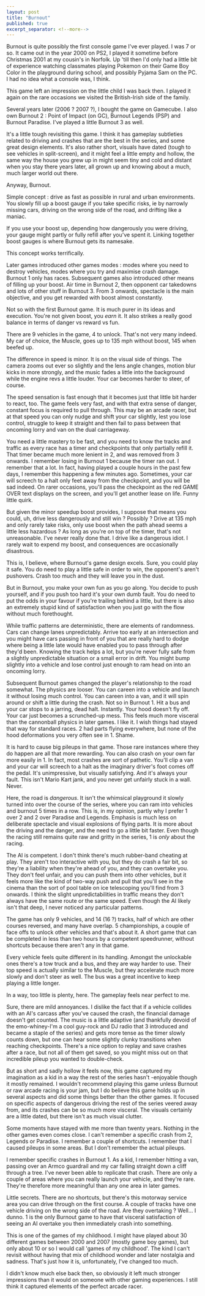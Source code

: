 ```yaml
---
layout: post
title: "Burnout"
published: true
excerpt_separator: <!--more-->
---
```


Burnout is quite possibly the first console game I've ever played.
I was 7 or so. It came out in the year 2000 on PS2, I played it sometime before Christmas 2001 at my cousin's in Norfolk. Up 'till then I'd only had a little bit of experience watching classmates playing Pokemon on their Game Boy Color in the playground during school, and possibly Pyjama Sam on the PC. I had no idea what a console was, I think.

This game left an impression on the little child I was back then. I played it again on the rare occasions we visited the British-Irish side of the family. 

Several years later (2006 ? 2007 ?), I bought the game on Gamecube. I also own Burnout 2 : Point of Impact (on GC), Burnout Legends (PSP) and Burnout Paradise. I've played a little Burnout 3 as well.

It's a little tough revisiting this game. I think it has gameplay subtleties related to driving and crashes that are the best in the series, and some great design elements. It's also rather short, visuals have dated (tough to see vehicles in split-screen), and it might feel a little empty and hollow, the same way the house you grew up in might seem tiny and cold and distant when you stay there years later, all grown up and knowing about a much, much larger world out there.

Anyway, Burnout.

Simple concept : drive as fast as possible in rural and urban environments. You slowly fill up a boost gauge if you take specific risks, ie by narrowly missing cars, driving on the wrong side of the road, and drifting like a maniac.

If you use your boost up, depending how dangerously you were driving, your gauge might partly or fully refill after you've spent it. Linking together boost gauges is where Burnout gets its namesake.

This concept works terrifically. 

Later games introduced other games modes : modes where you need to destroy vehicles, modes where you try and maximise crash damage. Burnout 1 only has races. Subsequent games also introduced other means of filling up your boost. Air time in Burnout 2, then opponent car takedowns and lots of other stuff in Burnout 3. From 3 onwards, spectacle is the main objective, and you get rewarded with boost almost constantly.

Not so with the first Burnout game. It is much purer in its ideas and execution. You're not given boost, you *earn* it. It also strikes a really good balance in terms of danger vs reward vs fun.

There are 9 vehicles in the game, 4 to unlock. That's not very many indeed. My car of choice, the Muscle, goes up to 135 mph without boost, 145 when beefed up. 

The difference in speed is minor. It is on the visual side of things. The camera zooms out ever so slightly and the lens angle changes, motion blur kicks in more strongly, and the music fades a little into the background while the engine revs a little louder. Your car becomes harder to steer, of course.

The speed sensation is fast enough that it becomes just that little bit harder to react, too. The game feels very fast, and with that extra sense of danger, constant focus is required to pull through. This may be an arcade racer, but at that speed you can only nudge and shift your car slightly, lest you lose control, struggle to keep it straight and then fail to pass between that oncoming lorry and van on the dual carriageway. 

You need a little mastery to be fast, and you need to know the tracks and traffic as every race has a timer and checkpoints that only partially refill it. That timer became much more lenient in 2, and was removed from 3 onwards. I remember losing in Burnout 1 because the timer ran out. I remember that a lot. In fact, having played a couple hours in the past few days, I remember this happening a few minutes ago. Sometimes, your car will screech to a halt only feet away from the checkpoint, and you will be sad indeed. On rarer occasions, you'll pass the checkpoint as the red GAME OVER text displays on the screen, and you'll get another lease on life. Funny little quirk.

But given the minor speedup boost provides, I suppose that means you could, uh, drive less dangerously and still win ? Possibly ? Drive at 135 mph and only rarely take risks, only use boost when the path ahead seems a little less hazardous ? As long as you're on top of the timer, that's not unreasonable. I've never really done that. I drive like a dangerous idiot. I rarely wait to expend my boost, and consequences are occasionally disastrous.

This is, I believe, where Burnout's game design excels. Sure, you could play it safe. You do need to play a little safe in order to win, the opponent's aren't pushovers. Crash too much and they will leave you in the dust.

But in Burnout, you make your own fun as you go along. You decide to push yourself, and if you push too hard it's your own dumb fault. You do need to put the odds in your favour if you're trailing behind a little, but there is also an extremely stupid kind of satisfaction when you just go with the flow without much forethought.

While traffic patterns are deterministic, there are elements of randomness. Cars can change lanes unpredictably. Arrive too early at an intersection and you might have cars passing in front of you that are really hard to dodge where being a little late would have enabled you to pass through after they'd been. Knowing the track helps a lot, but you're never fully safe from a slightly unpredictable situation or a small error in drift. You might bump slightly into a vehicle and lose control just enough to ram head on into an oncoming lorry.

Subsequent Burnout games changed the player's relationship to the road somewhat. The physics are looser. You can careen into a vehicle and launch it without losing much control. You can careen into a van, and it will spin around or shift a little during the crash. Not so in Burnout 1. Hit a bus and your car stops to a jarring, dead halt. Instantly. Your hood doesn't fly off. Your car just becomes a scrunched-up mess. This feels much more visceral than the cannonball physics in later games. I like it. I wish things had stayed that way for standard races. 2 had parts flying everywhere, but none of the hood deformations you very often see in 1. Shame.

It is hard to cause big pileups in that game. Those rare instances where they do happen are all that more rewarding. You can also crash on your own far more easily in 1. In fact, most crashes are sort of pathetic. You'll clip a van and your car will screech to a halt as the imaginary driver's foot comes off the pedal. It's unimpressive, but visually satisfying. And it's always your fault. This isn't Mario Kart jank, and you never get unfairly stuck in a wall. Never.

Here, the road is *dangerous*. It isn't the whimsical playground it slowly turned into over the course of the series, where you can ram into vehicles and burnout 5 times in a row. This is, in my opinion, partly why I prefer 1 over 2 and 2 over Paradise and Legends. Emphasis is much less on deliberate spectacle and visual explosions of flying parts. It is more about the driving and the danger, and the need to go a little bit faster. Even though the racing still remains quite raw and gritty in the series, 1 is *only* about the racing.

The AI is competent. I don't think there's much rubber-band cheating at play. They aren't too interactive with you, but they do crash a fair bit, so they're a liability when they're ahead of you, and they can overtake you. They don't feel unfair, and you can push them into other vehicles, but it feels more like the kind of two-way push and pull that you'll see in the cinema than the sort of pool table on ice telescoping you'll find from 3 onwards. I think the slight unpredictabilities in traffic means they don't always have the same route or the same speed. Even though the AI likely isn't that deep, I never noticed any particular patterns.

The game has only 9 vehicles, and 14 (16 ?) tracks, half of which are other courses reversed, and many have overlap. 5 championships, a couple of face offs to unlock other vehicles and that's about it. A short game that can be completed in less than two hours by a competent speedrunner, without shortcuts because there aren't any in that game.

Every vehicle feels quite different in its handling. Amongst the unlockable ones there's a tow truck and a bus, and they are way harder to use. Their top speed is actually similar to the Muscle, but they accelerate much more slowly and don't steer as well. The bus was a great incentive to keep playing a little longer.

In a way, too little is plenty, here. The gameplay feels near perfect to me. 

Sure, there are mild annoyances. I dislike the fact that if a vehicle collides with an AI's carcass after you've caused the crash, the financial damage doesn't get counted. The music is a little adaptive (and thankfully devoid of the emo-whiney-I'm a cool guy-rock and DJ radio that 3 introduced and became a staple of the series) and gets more tense as the timer slowly counts down, but one can hear some slightly clunky transitions when reaching checkpoints. There's a nice option to replay and save crashes after a race, but not all of them get saved, so you might miss out on that incredible pileup you wanted to double-check.

But as short and sadly hollow it feels now, this game captured my imagination as a kid in a way the rest of the series hasn't -enjoyable though it mostly remained. I wouldn't recommend playing this game unless Burnout or raw arcade racing is your jam, but I do believe this game holds up in several aspects and did some things better than the other games. It focused on specific aspects of dangerous driving the rest of the series veered away from, and its crashes can be so much more visceral. The visuals certainly are a little dated, but there isn't as much visual clutter.

Some moments have stayed with me more than twenty years. Nothing in the other games even comes close. I can't remember a specific crash from 2, Legends or Paradise. I remember a couple of shortcuts. I remember that I caused pileups in some areas. But I don't remember the actual pileups.

I remember specific crashes in Burnout 1. As a kid, I remember hitting a van, passing over an Armco guardrail and my car falling straight down a cliff through a tree. I've never been able to replicate that crash. There are only a couple of areas where you can really launch your vehicle, and they're rare. They're therefore more meaningful than any one area in later games.

Little secrets. There are no shortcuts, but there's this motorway service area you can drive through on the first course. A couple of tracks have one vehicle driving on the wrong side of the road. Are they overtaking ? Well... I dunno. 1 is the only Burnout game to have that visceral satisfaction of seeing an AI overtake you then immediately crash into something.

This is one of the games of my childhood. I might have played about 30 different games between 2000 and 2007 (mostly game boy games), but only about 10 or so I would call 'games of my childhood'. The kind I can't revisit without having that mix of childhood wonder and later nostalgia and sadness. That's just how it is, unfortunately, I've changed too much. 

I didn't know much else back then, so obviously it left much stronger impressions than it would on someone with other gaming experiences. I still think it captured elements of the perfect arcade racer.